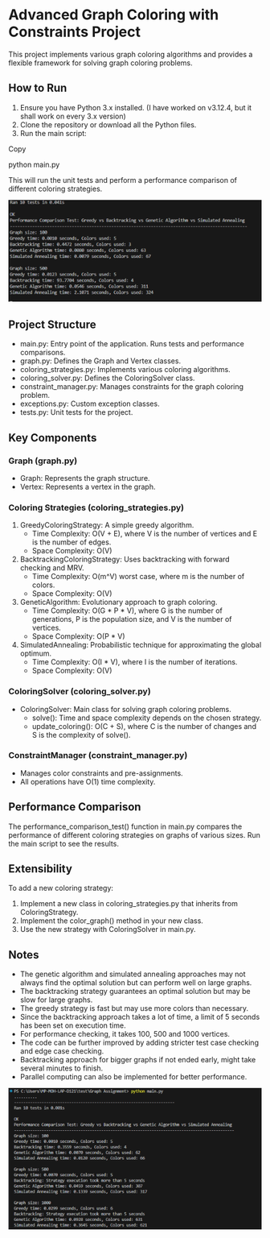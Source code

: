 ﻿# **Advanced Graph Coloring with Constraints Project**
This project implements various graph coloring algorithms and provides a flexible framework for solving graph coloring problems.
## **How to Run**
1. Ensure you have Python 3.x installed. (I have worked on v3.12.4, but it shall work on every 3.x version)
1. Clone the repository or download all the Python files.
1. Run the main script:

Copy

python main.py

This will run the unit tests and perform a performance comparison of different coloring strategies.

![](Aspose.Words.5f4bdae6-e62b-4f1c-b7f5-39111c101cee.001.png)
## **Project Structure**
- main.py: Entry point of the application. Runs tests and performance comparisons.
- graph.py: Defines the Graph and Vertex classes.
- coloring\_strategies.py: Implements various coloring algorithms.
- coloring\_solver.py: Defines the ColoringSolver class.
- constraint\_manager.py: Manages constraints for the graph coloring problem.
- exceptions.py: Custom exception classes.
- tests.py: Unit tests for the project.
## **Key Components**
### **Graph (graph.py)**
- Graph: Represents the graph structure.
- Vertex: Represents a vertex in the graph.
### **Coloring Strategies (coloring\_strategies.py)**
1. GreedyColoringStrategy: A simple greedy algorithm. 
   - Time Complexity: O(V + E), where V is the number of vertices and E is the number of edges.
   - Space Complexity: O(V)
1. BacktrackingColoringStrategy: Uses backtracking with forward checking and MRV. 
   - Time Complexity: O(m^V) worst case, where m is the number of colors.
   - Space Complexity: O(V)
1. GeneticAlgorithm: Evolutionary approach to graph coloring. 
   - Time Complexity: O(G \* P \* V), where G is the number of generations, P is the population size, and V is the number of vertices.
   - Space Complexity: O(P \* V)
1. SimulatedAnnealing: Probabilistic technique for approximating the global optimum. 
   - Time Complexity: O(I \* V), where I is the number of iterations.
   - Space Complexity: O(V)
### **ColoringSolver (coloring\_solver.py)**
- ColoringSolver: Main class for solving graph coloring problems. 
  - solve(): Time and space complexity depends on the chosen strategy.
  - update\_coloring(): O(C + S), where C is the number of changes and S is the complexity of solve().
### **ConstraintManager (constraint\_manager.py)**
- Manages color constraints and pre-assignments.
- All operations have O(1) time complexity.
## **Performance Comparison**
The performance\_comparison\_test() function in main.py compares the performance of different coloring strategies on graphs of various sizes. Run the main script to see the results.
## **Extensibility**
To add a new coloring strategy:

1. Implement a new class in coloring\_strategies.py that inherits from ColoringStrategy.
1. Implement the color\_graph() method in your new class.
1. Use the new strategy with ColoringSolver in main.py.
## **Notes**
- The genetic algorithm and simulated annealing approaches may not always find the optimal solution but can perform well on large graphs.
- The backtracking strategy guarantees an optimal solution but may be slow for large graphs.
- The greedy strategy is fast but may use more colors than necessary.
- Since the backtracking approach takes a lot of time, a limit of 5 seconds has been set on execution time.
- For performance checking, it takes 100, 500 and 1000 vertices.
- The code can be further improved by adding stricter test case checking and edge case checking.
- Backtracking approach for bigger graphs if not ended early, might take several minutes to finish.
- Parallel computing can also be implemented for better performance.



![](Aspose.Words.5f4bdae6-e62b-4f1c-b7f5-39111c101cee.002.png)









